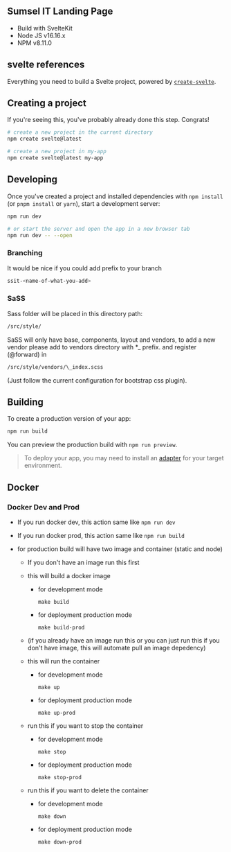 ## Sumsel IT Landing Page

- Build with SvelteKit
- Node JS v16.16.x
- NPM v8.11.0

## svelte references

Everything you need to build a Svelte project, powered by [`create-svelte`](https://github.com/sveltejs/kit/tree/master/packages/create-svelte).

## Creating a project

If you're seeing this, you've probably already done this step. Congrats!

```bash
# create a new project in the current directory
npm create svelte@latest

# create a new project in my-app
npm create svelte@latest my-app
```

## Developing

Once you've created a project and installed dependencies with `npm install` (or `pnpm install` or `yarn`), start a development server:

```bash
npm run dev

# or start the server and open the app in a new browser tab
npm run dev -- --open
```

### Branching

It would be nice if you could add prefix to your branch

```bash
ssit-<name-of-what-you-add>
```

### SaSS

Sass folder will be placed in this directory path:

```bash
/src/style/
```

SaSS will only have base, components, layout and vendors, to add a new vendor please add to vendors directory with \*\_ prefix. and register (@forward) in

```bash
/src/style/vendors/\_index.scss
```

(Just follow the current configuration for bootstrap css plugin).

## Building

To create a production version of your app:

```bash
npm run build
```

You can preview the production build with `npm run preview`.

> To deploy your app, you may need to install an [adapter](https://kit.svelte.dev/docs/adapters) for your target environment.


## Docker

### Docker Dev and Prod
- If you run docker dev, this action same like `npm run dev`
- If you run docker prod, this action same like `npm run build`
- for production build will have two image and container (static and node)

  - If you don't have an image run this first
  - this will build a docker image
    - for development mode
      ```make
      make build 
      ```
    - for deployment production mode
      ```make
      make build-prod
      ```

  - (if you already have an image run this or you can just run this if you don't have image, this will automate pull an image depedency)
  - this will run the container
    - for development mode
      ```make
      make up 
      ```
    - for deployment production mode
      ```make
      make up-prod
      ```

  - run this if you want to stop the container
    - for development mode
      ```make
      make stop
      ```
    - for deployment production mode
      ```make
      make stop-prod
      ```

  - run this if you want to delete the container
    - for development mode
      ```make
      make down
      ```
    - for deployment production mode
      ```make
      make down-prod
      ```
